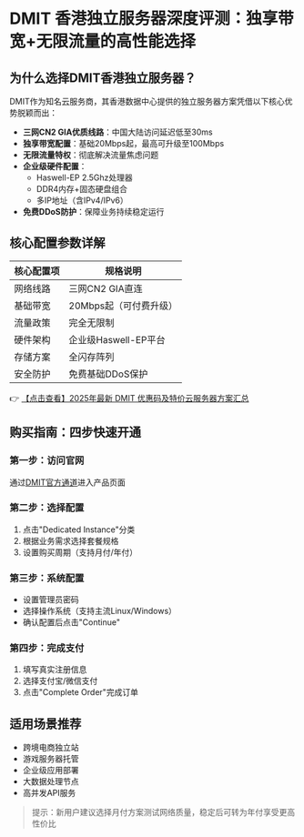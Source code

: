 # DMIT 香港独立服务器深度评测：独享带宽+无限流量的高性能选择

## 为什么选择DMIT香港独立服务器？

DMIT作为知名云服务商，其香港数据中心提供的独立服务器方案凭借以下核心优势脱颖而出：

- **三网CN2 GIA优质线路**：中国大陆访问延迟低至30ms
- **独享带宽配置**：基础20Mbps起，最高可升级至100Mbps
- **无限流量特权**：彻底解决流量焦虑问题
- **企业级硬件配置**：
  - Haswell-EP 2.5Ghz处理器
  - DDR4内存+固态硬盘组合
  - 多IP地址（含IPv4/IPv6）
- **免费DDoS防护**：保障业务持续稳定运行

## 核心配置参数详解

| 核心配置项   | 规格说明                     |
|--------------|----------------------------|
| 网络线路     | 三网CN2 GIA直连            |
| 基础带宽     | 20Mbps起（可付费升级）      |
| 流量政策     | 完全无限制                  |
| 硬件架构     | 企业级Haswell-EP平台        |
| 存储方案     | 全闪存阵列                  |
| 安全防护     | 免费基础DDoS保护            |

👉 [【点击查看】2025年最新 DMIT 优惠码及特价云服务器方案汇总](https://bit.ly/dmit_coupon)

## 购买指南：四步快速开通

### 第一步：访问官网
通过[DMIT官方通道](https://bit.ly/dmit_coupon)进入产品页面

### 第二步：选择配置
1. 点击"Dedicated Instance"分类
2. 根据业务需求选择套餐规格
3. 设置购买周期（支持月付/年付）

### 第三步：系统配置
- 设置管理员密码
- 选择操作系统（支持主流Linux/Windows）
- 确认配置后点击"Continue"

### 第四步：完成支付
1. 填写真实注册信息
2. 选择支付宝/微信支付
3. 点击"Complete Order"完成订单

## 适用场景推荐
- 跨境电商独立站
- 游戏服务器托管
- 企业级应用部署
- 大数据处理节点
- 高并发API服务

> 提示：新用户建议选择月付方案测试网络质量，稳定后可转为年付享受更高性价比